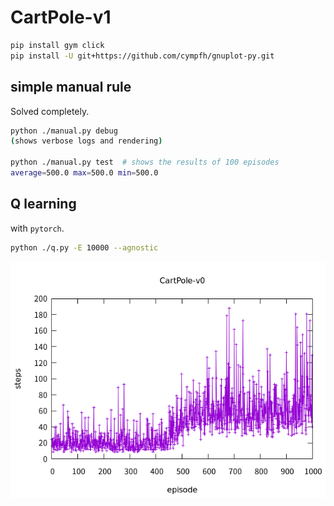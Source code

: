 # CartPole-v1

```bash
pip install gym click
pip install -U git+https://github.com/cympfh/gnuplot-py.git
```

## simple manual rule

Solved completely.

```bash
python ./manual.py debug
(shows verbose logs and rendering)

python ./manual.py test  # shows the results of 100 episodes
average=500.0 max=500.0 min=500.0
```

## Q learning

with `pytorch`.

```bash
python ./q.py -E 10000 --agnostic
```

![](images/q.png)
